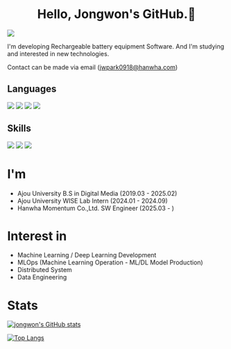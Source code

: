 # <center>Hello, Jongwon's GitHub.👋</center> 

<img src="https://capsule-render.vercel.app/api?type=waving&color=auto&height=200&section=header&text=jjongGithub&fontSize=40">

I'm developing Rechargeable battery equipment Software.
And I'm studying and interested in new technologies.

Contact can be made via email (jwpark0918@hanwha.com)

## Languages
<div>
<img src="https://img.shields.io/badge/Python-3776AB?style=flat-square&logo=Python&logoColor=white">
<img src="https://img.shields.io/badge/C-00599C?style=flat-square&logo=c&logoColor=white">
<img src="https://img.shields.io/badge/c++-00599C?style=flaat-square&logo=c%2B%2B&logoColor=white">
<img src="https://img.shields.io/badge/Java-ED8B00?style=flat-square&logo=openjdk&logoColor=white">

</div>
  
## Skills
<div>
<img src="https://img.shields.io/badge/Docker-2496ED?style=flat-square&logo=Docker&logoColor=white">
<img src="https://img.shields.io/badge/RabbitMQ-FF6600?style=flat-square&logo=RabbitMQ&logoColor=white">
<img src="https://img.shields.io/badge/Kubernetes-326CE5?style=flat-square&logo=Kubernetes&logoColor=white">
</div>


# I'm
* Ajou University B.S in Digital Media (2019.03 - 2025.02)
* Ajou University WISE Lab Intern (2024.01 - 2024.09)
* Hanwha Momentum Co.,Ltd. SW Engineer (2025.03 - )
  
# Interest in
* Machine Learning / Deep Learning Development
* MLOps (Machine Learning Operation - ML/DL Model Production)
* Distributed System
* Data Engineering

# Stats

[![jongwon's GitHub stats](https://github-readme-stats.vercel.app/api?username=jjongdals)](https://github.com/jjongdals/github-readme-stats)


[![Top Langs](https://github-readme-stats.vercel.app/api/top-langs/?username=jjongdals&layout=compact)](https://github.com/jjongdals/github-readme-stats)
